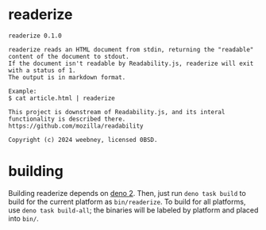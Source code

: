# readerize

```
readerize 0.1.0

readerize reads an HTML document from stdin, returning the "readable" content of the document to stdout.
If the document isn't readable by Readability.js, readerize will exit with a status of 1.
The output is in markdown format.

Example:
$ cat article.html | readerize

This project is downstream of Readability.js, and its interal functionality is described there.
https://github.com/mozilla/readability

Copyright (c) 2024 weebney, licensed 0BSD.
```

# building

Building readerize depends on [deno 2](https://deno.com/). Then, just run `deno task build` to build for the current platform as `bin/readerize`.
To build for all platforms, use `deno task build-all`; the binaries will be labeled by platform and placed into `bin/`.
